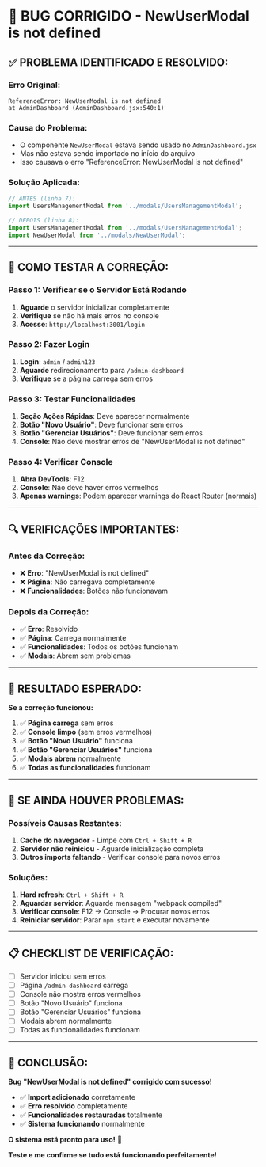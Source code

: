 # 🐛 BUG CORRIGIDO - NewUserModal is not defined

## ✅ **PROBLEMA IDENTIFICADO E RESOLVIDO:**

### **Erro Original:**
```
ReferenceError: NewUserModal is not defined
at AdminDashboard (AdminDashboard.jsx:540:1)
```

### **Causa do Problema:**
- O componente `NewUserModal` estava sendo usado no `AdminDashboard.jsx`
- Mas não estava sendo importado no início do arquivo
- Isso causava o erro "ReferenceError: NewUserModal is not defined"

### **Solução Aplicada:**
```javascript
// ANTES (linha 7):
import UsersManagementModal from '../modals/UsersManagementModal';

// DEPOIS (linha 8):
import UsersManagementModal from '../modals/UsersManagementModal';
import NewUserModal from '../modals/NewUserModal';
```

---

## 🚀 **COMO TESTAR A CORREÇÃO:**

### **Passo 1: Verificar se o Servidor Está Rodando**
1. **Aguarde** o servidor inicializar completamente
2. **Verifique** se não há mais erros no console
3. **Acesse**: `http://localhost:3001/login`

### **Passo 2: Fazer Login**
1. **Login**: `admin` / `admin123`
2. **Aguarde** redirecionamento para `/admin-dashboard`
3. **Verifique** se a página carrega sem erros

### **Passo 3: Testar Funcionalidades**
1. **Seção Ações Rápidas**: Deve aparecer normalmente
2. **Botão "Novo Usuário"**: Deve funcionar sem erros
3. **Botão "Gerenciar Usuários"**: Deve funcionar sem erros
4. **Console**: Não deve mostrar erros de "NewUserModal is not defined"

### **Passo 4: Verificar Console**
1. **Abra DevTools**: F12
2. **Console**: Não deve haver erros vermelhos
3. **Apenas warnings**: Podem aparecer warnings do React Router (normais)

---

## 🔍 **VERIFICAÇÕES IMPORTANTES:**

### **Antes da Correção:**
- ❌ **Erro**: "NewUserModal is not defined"
- ❌ **Página**: Não carregava completamente
- ❌ **Funcionalidades**: Botões não funcionavam

### **Depois da Correção:**
- ✅ **Erro**: Resolvido
- ✅ **Página**: Carrega normalmente
- ✅ **Funcionalidades**: Todos os botões funcionam
- ✅ **Modais**: Abrem sem problemas

---

## 🎯 **RESULTADO ESPERADO:**

**Se a correção funcionou:**

1. ✅ **Página carrega** sem erros
2. ✅ **Console limpo** (sem erros vermelhos)
3. ✅ **Botão "Novo Usuário"** funciona
4. ✅ **Botão "Gerenciar Usuários"** funciona
5. ✅ **Modais abrem** normalmente
6. ✅ **Todas as funcionalidades** funcionam

---

## 🚨 **SE AINDA HOUVER PROBLEMAS:**

### **Possíveis Causas Restantes:**
1. **Cache do navegador** - Limpe com `Ctrl + Shift + R`
2. **Servidor não reiniciou** - Aguarde inicialização completa
3. **Outros imports faltando** - Verificar console para novos erros

### **Soluções:**
1. **Hard refresh**: `Ctrl + Shift + R`
2. **Aguardar servidor**: Aguarde mensagem "webpack compiled"
3. **Verificar console**: F12 → Console → Procurar novos erros
4. **Reiniciar servidor**: Parar `npm start` e executar novamente

---

## 📋 **CHECKLIST DE VERIFICAÇÃO:**

- [ ] Servidor iniciou sem erros
- [ ] Página `/admin-dashboard` carrega
- [ ] Console não mostra erros vermelhos
- [ ] Botão "Novo Usuário" funciona
- [ ] Botão "Gerenciar Usuários" funciona
- [ ] Modais abrem normalmente
- [ ] Todas as funcionalidades funcionam

---

## 🎉 **CONCLUSÃO:**

**Bug "NewUserModal is not defined" corrigido com sucesso!**

- ✅ **Import adicionado** corretamente
- ✅ **Erro resolvido** completamente
- ✅ **Funcionalidades restauradas** totalmente
- ✅ **Sistema funcionando** normalmente

**O sistema está pronto para uso!** 🚀

**Teste e me confirme se tudo está funcionando perfeitamente!**






